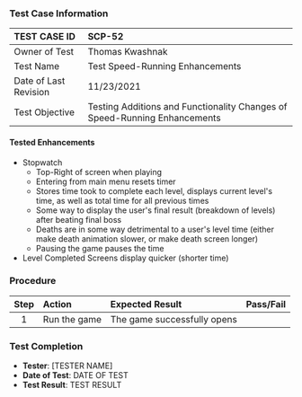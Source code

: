 ### Test Case Information
| TEST CASE ID | SCP-52 |
| :--- | :--- |
| Owner of Test | Thomas Kwashnak |
| Test Name | Test Speed-Running Enhancements |
| Date of Last Revision | 11/23/2021 |
| Test Objective |  Testing Additions and Functionality Changes of Speed-Running Enhancements |

#### Tested Enhancements
 - Stopwatch
   - Top-Right of screen when playing
   - Entering from main menu resets timer
   - Stores time took to complete each level, displays current level's time, as well as total time for all previous times
   - Some way to display the user's final result (breakdown of levels) after beating final boss
   - Deaths are in some way detrimental to a user's level time (either make death animation slower, or make death screen longer)
   - Pausing the game pauses the time
 - Level Completed Screens display quicker (shorter time)

### Procedure

|Step | Action | Expected Result | Pass/Fail     |
|:---:| :---        |    :----  | :---: |
|1| Run the game| The game successfully opens ||

### Test Completion
- **Tester**: [TESTER NAME]
- **Date of Test**: DATE OF TEST
- **Test Result**: TEST RESULT